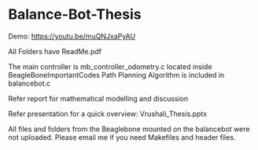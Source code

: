 # Balance-Bot-Thesis

Demo: https://youtu.be/muQNJxaPyAU

All Folders have ReadMe.pdf 

The main controller is mb_controller_odometry.c located inside BeagleBoneImportantCodes
Path Planning Algorithm is included in balancebot.c

Refer report for mathematical modelling and discussion

Refer presentation for a quick overview: Vrushali_Thesis.pptx

All files and folders from the Beaglebone mounted on the balancebot were not uploaded. Please email me if you need Makefiles and header files. 
